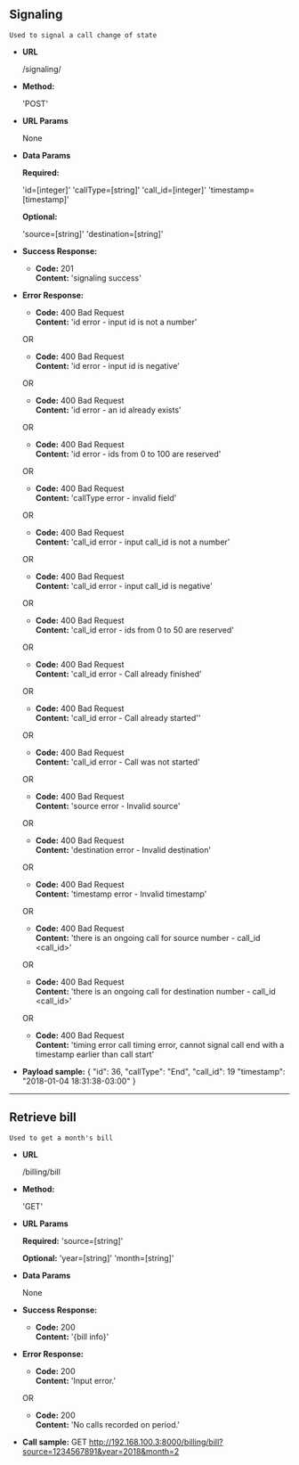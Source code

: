 **Signaling**
----
    Used to signal a call change of state

* **URL**

  /signaling/

* **Method:**

  'POST'

* **URL Params**

  None

* **Data Params**

  **Required:**

  'id=[integer]'
  'callType=[string]'
  'call_id=[integer]'
  'timestamp=[timestamp]'

  **Optional:**

  'source=[string]'
  'destination=[string]'

* **Success Response:**

  * **Code:** 201 <br/>
    **Content:** 'signaling success'

* **Error Response:**

  * **Code:** 400 Bad Request <br/>
    **Content:** 'id error - input id is not a number'

  OR

  * **Code:** 400 Bad Request <br/>
    **Content:** 'id error - input id is negative'

  OR

  * **Code:** 400 Bad Request <br/>
    **Content:** 'id error - an id already exists'

  OR

  * **Code:** 400 Bad Request <br/>
    **Content:** 'id error - ids from 0 to 100 are reserved'

  OR

  * **Code:** 400 Bad Request <br/>
    **Content:** 'callType error - invalid field'

  OR

  * **Code:** 400 Bad Request <br/>
    **Content:** 'call_id error - input call_id is not a number'

  OR

  * **Code:** 400 Bad Request <br/>
    **Content:** 'call_id error - input call_id is negative'

  OR

  * **Code:** 400 Bad Request <br/>
    **Content:** 'call_id error - ids from 0 to 50 are reserved'

  OR

  * **Code:** 400 Bad Request <br/>
    **Content:** 'call_id error - Call already finished'

  OR

  * **Code:** 400 Bad Request <br/>
    **Content:** 'call_id error - Call already started''

  OR

  * **Code:** 400 Bad Request <br/>
    **Content:** 'call_id error - Call was not started'

  OR

  * **Code:** 400 Bad Request <br/>
    **Content:** 'source error - Invalid source'

  OR

  * **Code:** 400 Bad Request <br/>
    **Content:** 'destination error - Invalid destination'

  OR

  * **Code:** 400 Bad Request <br/>
    **Content:** 'timestamp error - Invalid timestamp'

  OR

  * **Code:** 400 Bad Request <br/>
    **Content:** 'there is an ongoing call for source number - call_id <call_id>'

  OR

  * **Code:** 400 Bad Request <br/>
    **Content:** 'there is an ongoing call for destination number - call_id <call_id>'

  OR

  * **Code:** 400 Bad Request <br/>
    **Content:** 'timing error call timing error, cannot signal
    call end with a timestamp earlier than call start'

* **Payload sample:**
{
    "id": 36,
    "callType": "End",
    "call_id": 19
    "timestamp": "2018-01-04 18:31:38-03:00"
}

-----------

**Retrieve bill**
----
    Used to get a month's bill

* **URL**

  /billing/bill

* **Method:**

  'GET'

* **URL Params**

  **Required:**
  'source=[string]'

  **Optional:**
  'year=[string]'
  'month=[string]'

* **Data Params**

  None

* **Success Response:**

  * **Code:** 200 <br/>
    **Content:** '{bill info}'

* **Error Response:**

  * **Code:** 200 <br/>
    **Content:** 'Input error.'

  OR

  * **Code:** 200 <br/>
    **Content:** 'No calls recorded on period.'

* **Call sample:**
GET http://192.168.100.3:8000/billing/bill?source=1234567891&year=2018&month=2